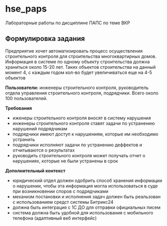 # hse_paps
Лабораторные работы по дисциплине ПАПС по теме ВКР

## Формулировка задания
Предприятие хочет автоматизировать процесс осуществления строительного контроля для строительства многоквартирных домов.
Информация в системе по одному объекту строительства должна храниться около 15-20 лет. Таких объектов строительства на данный момент 4, с каждым годом кол-во будет увеличиваться еще на 4-5 объектов 

**Пользователи:**
инженеры строительного контроля, руководитель отдела управления строительного контроля, подрядчики. Всего около 100 пользователей.

**Требования**
- иженеры строительного контроля вносят в систему нарушения
- инженеры строительного контроля ставят задачи по устранению нарушений подрядчикам
- подрядчики имеют доступ к нарушениям, которые им необходимо устранить
- подрядчики исполняют задачи по устранению  деффектов и отчитываются о результатах
- руководить строительного контроля может получать отчет о нарушениях, которые не были устранены в срок


**Дополнительный контекст**
- юридический отдел должен одобрить способ хранения информации о нарушении, чтобы эта информация могла использоваться в суде при возникновении споров с подрядчиками
- механизм постановки и исполнения задач должен быть реальзован с использованием средст системы Битрикс24
- должна быть интеграция с 1С ДО для отправки официальных писем
- система должна быть удобной для использования с мобильного телефона (адаптивный веб интерфейс)
